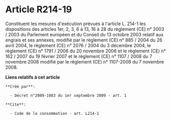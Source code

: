 # Article R214-19

Constituent les mesures d'exécution prévues à l'article L. 214-1 les dispositions des articles 1er, 2, 3, 6 à 13, 16 à 28 du
règlement (CE) n° 2003 / 2003 du Parlement européen et du Conseil du 13 octobre 2003 relatif aux engrais et ses annexes,
modifié par le règlement (CE) n° 885 / 2004 du 26 avril 2004, le règlement (CE) n° 2076 / 2004 du 3 décembre 2004, le
règlement (CE) n° 1791 / 2006 du 20 novembre 2006 et le règlement (CE) n° 162 / 2007 du 19 février 2007 et le règlement (CE)
n° 1107 / 2008 du 7 novembre 2008 modifié par le règlement (CE) n° 1107-2008 du 7 novembre 2008.

**Liens relatifs à cet article**

	**Créé par**:

	  - Décret n°2009-1083 du 1er septembre 2009 - art. 1

	**Cite**:

	  - Code de la consommation - art. L214-1
